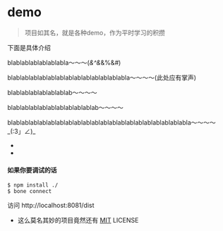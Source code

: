 # demo
>项目如其名，就是各种demo，作为平时学习的积攒

下面是具体介绍

blablablablablablabla～～～(*&^&*&%$%*&%%%*$&*#*)

blablablablablablablablablablablablablabla～～～～(此处应有掌声)

blablablablablablablab～～～～

blablablablablablablablablablab～～～～

blablablablablablablablablablablablablablablablablablablablabla～～～～ \_(:3」∠)\_

* 
*


#### 如果你要调试的话

```shell
$ npm install ./
$ bone connect
```

访问 http://localhost:8081/dist


* 这么莫名其妙的项目竟然还有 [MIT](/LICENSE) LICENSE




